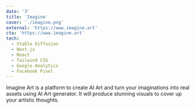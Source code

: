 ```yaml
---
date: '3'
title: 'Imagine'
cover: './imagine.png'
external: 'https://www.imagine.art'
cta: 'https://www.imagine.art'
tech:
  - Stable Diffusion
  - Next.js
  - React
  - Tailwind CSS
  - Google Analytics
  - Facebook Pixel
---
```


Imagine Art is a platform to create AI Art and turn your imaginations into real assets using AI Art generator. It will produce stunning visuals to cover up your artistic thoughts.
